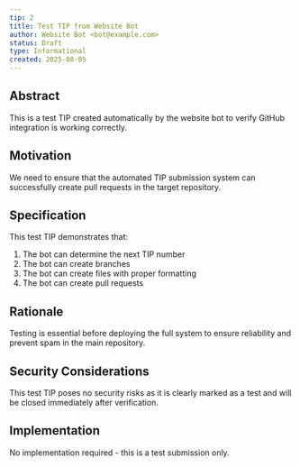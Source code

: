 ```yaml
---
tip: 2
title: Test TIP from Website Bot
author: Website Bot <bot@example.com>
status: Draft
type: Informational
created: 2025-08-05
---
```


## Abstract

This is a test TIP created automatically by the website bot to verify GitHub integration is working correctly.

## Motivation

We need to ensure that the automated TIP submission system can successfully create pull requests in the target repository.

## Specification

This test TIP demonstrates that:
1. The bot can determine the next TIP number
2. The bot can create branches
3. The bot can create files with proper formatting
4. The bot can create pull requests

## Rationale

Testing is essential before deploying the full system to ensure reliability and prevent spam in the main repository.

## Security Considerations

This test TIP poses no security risks as it is clearly marked as a test and will be closed immediately after verification.

## Implementation

No implementation required - this is a test submission only.